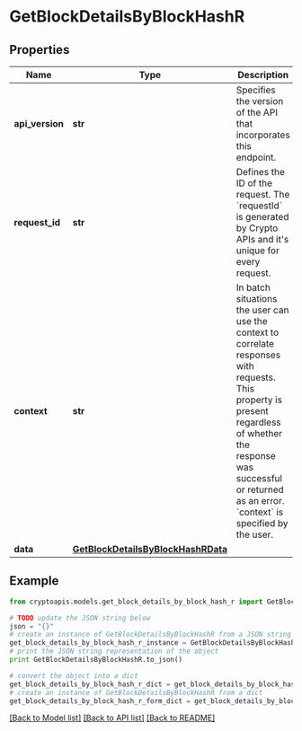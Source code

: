 # GetBlockDetailsByBlockHashR


## Properties
Name | Type | Description | Notes
------------ | ------------- | ------------- | -------------
**api_version** | **str** | Specifies the version of the API that incorporates this endpoint. | 
**request_id** | **str** | Defines the ID of the request. The &#x60;requestId&#x60; is generated by Crypto APIs and it&#39;s unique for every request. | 
**context** | **str** | In batch situations the user can use the context to correlate responses with requests. This property is present regardless of whether the response was successful or returned as an error. &#x60;context&#x60; is specified by the user. | [optional] 
**data** | [**GetBlockDetailsByBlockHashRData**](GetBlockDetailsByBlockHashRData.md) |  | 

## Example

```python
from cryptoapis.models.get_block_details_by_block_hash_r import GetBlockDetailsByBlockHashR

# TODO update the JSON string below
json = "{}"
# create an instance of GetBlockDetailsByBlockHashR from a JSON string
get_block_details_by_block_hash_r_instance = GetBlockDetailsByBlockHashR.from_json(json)
# print the JSON string representation of the object
print GetBlockDetailsByBlockHashR.to_json()

# convert the object into a dict
get_block_details_by_block_hash_r_dict = get_block_details_by_block_hash_r_instance.to_dict()
# create an instance of GetBlockDetailsByBlockHashR from a dict
get_block_details_by_block_hash_r_form_dict = get_block_details_by_block_hash_r.from_dict(get_block_details_by_block_hash_r_dict)
```
[[Back to Model list]](../README.md#documentation-for-models) [[Back to API list]](../README.md#documentation-for-api-endpoints) [[Back to README]](../README.md)


